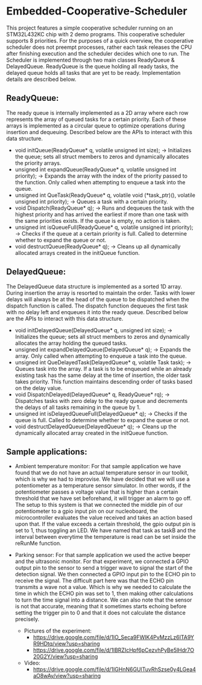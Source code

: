# Embedded-Cooperative-Scheduler

This project features a simple cooperative scheduler running on an STM32L432KC chip with 2 demo programs. This cooperative scheduler supports 8 priorities. For the purposes of a quick overview, the cooperative scheduler does not preempt processes, rather each task releases the CPU after finishing execution and the scheduler decides which one to run. The Scheduler is implemented through two main classes ReadyQueue & DelayedQueue. ReadyQueue is the queue holding all ready tasks, the delayed queue holds all tasks that are yet to be ready. Implementation details are described below.

## ReadyQueue:

The ready queue is internally implemented as a 2D array where each row represents the array of queued tasks for a certain priority. Each of these arrays is implemented as a circular queue to optimize operations during insertion and dequeuing. Described below are the APIs to interact with this data structure.

* void initQueue(ReadyQueue* q, volatile unsigned int size); -> Initializes the queue; sets all struct members to zeros and dynamically allocates the priority arrays.
* unsigned int expandQueue(ReadyQueue* q, volatile unsigned int priority); -> Expands the array with the index of the priority passed to the function. Only called when attempting to enqueue a task into the queue.
* unsigned int QueTask(ReadyQueue* q, volatile void (*task_ptr)(), volatile unsigned int priority); -> Queues a task with a certain priority.
* void Dispatch(ReadyQueue* q); -> Runs and dequeues the task with the highest priority and has arrived the earliest if more than one task with the same priorities exists. If the queue is empty, no action is taken.
* unsigned int isQueueFull(ReadyQueue* q, volatile unsigned int priority); -> Checks if the queue at a certain priority is full. Called to determine whether to expand the queue or not.
* void destructQueue(ReadyQueue* q); -> Cleans up all dynamically allocated arrays created in the initQueue function.


## DelayedQueue:

The DelayedQueue data structure is implemented as a sorted 1D array. During insertion the array is resorted to maintain the order. Tasks with lower delays will always be at the head of the queue to be dispatched when the dispatch function is called. The dispatch function dequeues the first task with no delay left and enqueues it into the ready queue. Described below are the APIs to interact with this data structure.

* void initDelayedQueue(DelayedQueue* q, unsigned int size); -> Initializes the queue; sets all struct members to zeros and dynamically allocates the array holding the queued tasks.
* unsigned int expandDelayedQueue(DelayedQueue* q); -> Expands the array. Only called when attempting to enqueue a task into the queue.
* unsigned int QueDelayedTask(DelayedQueue* q, volatile Task task); -> Queues task into the array. If a task is to be enqueued while an already existing task has the same delay at the time of insertion, the older task takes priority. This function maintains descending order of tasks based on the delay value.
* void DispatchDelayed(DelayedQueue* q, ReadyQueue* rq); -> Dispatches tasks with zero delay to the ready queue and decrements the delays of all tasks remaining in the queue by 1.
* unsigned int isDelayedQueueFull(DelayedQueue* q); -> Checks if the queue is full. Called to determine whether to expand the queue or not.
* void destructDelayedQueue(DelayedQueue* q); -> Cleans up the dynamically allocated array created in the initQueue function.

## Sample applications:

* Ambient temperature monitor: For that sample application we have found that we do not have an actual temperature sensor in our toolkit, which is why we had to improvise. We have decided that we will use a potentiometer as a temperature sensor simulator. In other words, if the potentiometer passes a voltage value that is higher than a certain threshold that we have set beforehand, it will trigger an alarm to go off. The setup to this system is that we connected the middle pin of our potentiometer to a gpio input pin on our nucleoboard, the microcontroller evaluates the value received and takes an action based upon that. If the value exceeds a certain threshold, the gpio output pin is set to 1, thus toggling an LED. We have named that task as taskB and the interval between everytime the temperature is read can be set inside the reRunMe function. 

* Parking sensor: For that sample application we used the active beeper and the ultrasonic monitor. For that experiment, we connected a GPIO output pin to the sensor to send a trigger wave to signal the start of the detection signal. We then connected a GPIO input pin to the ECHO pin to receive the signal. The difficult part here was that the ECHO pin transmits a wave not a value. Which is why we needed to calculate the time in which the ECHO pin was set to 1, then making other calculations to turn the time signal into a distance. We can also note that the sensor is not that accurate, meaning that it sometimes starts echoing before setting the trigger pin to 0 and that it does not calculate the distance precisely. 
  * Pictures of the experiment: 
    * https://drive.google.com/file/d/1lO_Seca9FWIK4PvMzzLz6ITA9YR9HDtq/view?usp=sharing 
    * https://drive.google.com/file/d/1lBRZIcHpf6pCezvhPyBe5lHdr7O20G2Y/view?usp=sharing 
  * Video: 
    * https://drive.google.com/file/d/1IGHnN6GUlTuvRhSzse0y4LGea4aO8wAy/view?usp=sharing 

